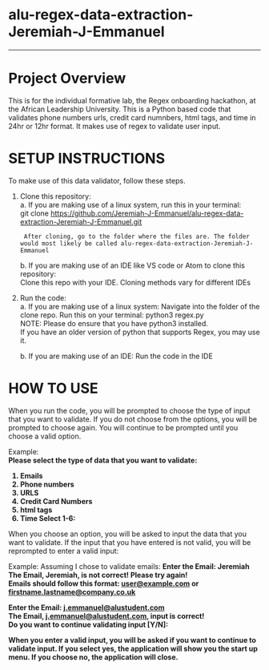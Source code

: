 # alu-regex-data-extraction-Jeremiah-J-Emmanuel
------------------------------------------------------------------------------------------------
# Project Overview
This is for the individual formative lab, the Regex onboarding hackathon, at the African Leadership University.
This is a Python based code that validates phone numbers urls, credit card numnbers, html tags, and time in 24hr or 12hr format. It makes use of regex to validate user input.

# SETUP INSTRUCTIONS
To make use of this data validator, follow these steps.

1. Clone this repository:<br>
    a. If you are making use of a linux system, run this in your terminal:<br>
        git clone https://github.com/Jeremiah-J-Emmanuel/alu-regex-data-extraction-Jeremiah-J-Emmanuel.git <br>

        After cloning, go to the folder where the files are. The folder would most likely be called alu-regex-data-extraction-Jeremiah-J-Emmanuel
    b. If you are making use of an IDE like VS code or Atom to clone this repository:<br>
        Clone this repo with your IDE. Cloning methods vary for different IDEs

2. Run the code:<br>
    a. If you are making use of a linux system:
        Navigate into the folder of the clone repo. 
        Run this on your terminal: python3 regex.py<br>
        NOTE: Please do ensure that you have python3 installed.<br>
        If you have an older version of python that supports Regex, you may use it.
    
    b. If you are making use of an IDE:
        Run the code in the IDE

# HOW TO USE
When you run the code, you will be prompted to choose the type of input that you want to validate. If you do not choose from the options, you will be prompted to choose again. You will continue to be prompted until you choose a valid option. 


Example:<br>
<strong>
Please select the type of data that you want to validate:
1. Emails
2. Phone numbers
3. URLS
4. Credit Card Numbers
5. html tags
6. Time
Select 1-6: 
</strong>

When you choose an option, you will be asked to input the data that you want to validate. If the input that you have entered is not valid, you will be reprompted to enter a valid input:

Example:
Assuming I chose to validate emails:
<strong>
Enter the Email: Jeremiah<br>
The Email, Jeremiah, is not correct! Please try again!<br>
Emails should follow this format: user@example.com or firstname.lastname@company.co.uk<br>

Enter the Email: j.emmanuel@alustudent.com<br>
The Email, j.emmanuel@alustudent.com, input is correct!<br>
Do you want to continue validating input [Y/N]: <br>
<strong>

When you enter a valid input, you will be asked if you want to continue to validate input.
If you select yes, the application will show you the start up menu. If you choose no, the application will close.

